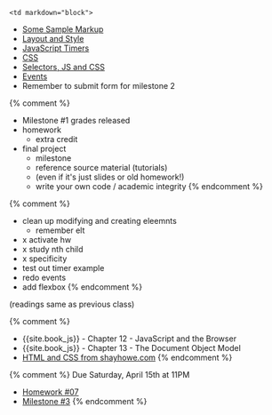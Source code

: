 	<td markdown="block">

* [Some Sample Markup](code/class18.html)
* [Layout and Style](slides/19/layout-style.html)
* [JavaScript Timers](slides/19/timers.html)
* [CSS](slides/19/css.html)
* [Selectors, JS and CSS](slides/19/js-css.html)
* [Events](slides/19/events.html)
* Remember to submit form for milestone 2

{% comment %}
* Milestone #1 grades released
* homework
    * extra credit
* final project
    * milestone
    * reference source material (tutorials)
    * (even if it's just slides or old homework!)
    * write your own code / academic integrity
{% endcomment %}

{% comment %}
* clean up modifying and creating eleemnts
	* remember elt
* x activate hw
* x study nth child
* x specificity
* test out timer example
* redo events
* add flexbox
{% endcomment %}
</td>
	<td markdown="block">
(readings same as previous class)

{% comment %}
* {{site.book_js}} - Chapter 12 - JavaScript and the Browser
* {{site.book_js}} - Chapter 13 - The Document Object Model
* [HTML and CSS from shayhowe.com](http://learn.shayhowe.com/html-css/getting-to-know-html/)
{% endcomment %}
</td>
	<td markdown="block">

{% comment %}
Due Saturday, April 15th at 11PM

* [Homework #07](homework/07.html)
* [Milestone #3](final-project.html#milestone3)
{% endcomment %}



</td>
